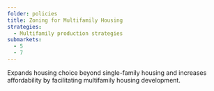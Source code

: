 ```yaml
---
folder: policies
title: Zoning for Multifamily Housing
strategies:
  - Multifamily production strategies
submarkets:
  - 5
  - 7
---
```

Expands housing choice beyond single-family housing and increases affordability by facilitating multifamily housing development.